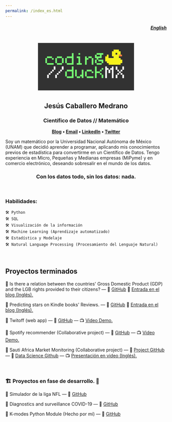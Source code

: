 ```yaml
---
permalink: /index_es.html
---
```


<h5 align="right">
<a href="/index.md">English</a>
</h5>

<h1 align="center">
	<img
		width="300"
		alt="coding duck MX"
		src="https://raw.githubusercontent.com/CodingDuckmx/hello-world/master/codingduckMX_logo.jpeg?sanitize=true">
</h1>

<h2 align="center">
	Jesús Caballero Medrano
</h2>

<h3 align="center">
	Científico de Datos // Matemático
</h3>

<p align="center">
	<strong>
    <a href="https://medium.com/@CodingDuckMx">Blog</a>
    •
    <a href = "mailto: jcm@ciencias.unam.mx">Email</a>
		•
		<a href="https://www.linkedin.com/in/jesus-caballero-medrano/">LinkedIn</a>
		•
		<a href="https://twitter.com/CodingDuckmx">Twitter</a>
	</strong>
</p>


Soy un matemático por la Universidad Nacional Autónoma de México (UNAM) que decidió aprender a programar, aplicando mis conocimientos previos de estadística para convertirme en un Científico de Datos. Tengo experiencia en Micro, Pequeñas y Medianas empresas (MiPyme) y en comercio electrónico, deseando sobresalir en el mundo de los datos.


<h3 align="center"> Con los datos todo, sin los datos: nada. </h3>

<br>

### Habilidades:

	🛠 Python 
	🛠 SQL
	🛠 Visualización de la información
	🛠 Machine Learning (Aprendizaje automatizado)
	🛠 Estadística y Modelaje
	🛠 Natural Language Processing (Procesamiento del Lenguaje Natural)
	
<br>

## Proyectos terminados

  🚀  Is there a relation between the countries' Gross Domestic Product (GDP) and the LGB rights provided to their citizens? — 📂 <a href="https://github.com/CodingDuckmx/DS-Unit-1-Build--Correlation-between-LGBT-Rights-and-GDP">GitHub</a> 📝 <a href="https://medium.com/@CodingDuckMx/is-there-a-relation-between-lgbt-rights-and-gdp-per-capita-in-the-countries-efba6e7dcc64"> Entrada en el blog (Inglés).</a> 

  🚀 Predicting stars on Kindle books' Reviews. — 📂 <a href="https://github.com/CodingDuckmx/AmazonKindleReviews">GitHub</a> 📝 <a href="https://medium.com/@CodingDuckMx/predicting-kindle-books-reviews-3be74232e5d7"> Entrada en el blog (Inglés).</a> 

 🚀 Twitoff (web app) — 📂 <a href="https://github.com/CodingDuckmx/Twitoff">GitHub</a> — 📺 <a href="https://www.youtube.com/watch?v=9PxNpC14wQw&feature=youtu.be"> Video Demo.</a>

 🚀 Spotify recommender (Collaborative project) — 📂 <a href="https://github.com/Build-Week-Spotify-Song-Recommender">GitHub</a> — 📺 <a href="https://www.youtube.com/watch?v=9PxNpC14wQw&feature=youtu.be"> Video Demo.</a>

 🚀 Sauti Africa Market Monitoring  (Collaborative project) — 📂 <a href="https://github.com/Lambda-School-Labs/Sauti-Africa-Market-Monitoring-DS"> Project GitHub</a> 
  — 📂 <a href="https://github.com/CodingDuckmx/Sauti-Africa-Market-Monitoring-DS"> Data Science Github</a> — 📺 <a href="https://www.youtube.com/watch?v=KpBUFMyogxA&feature=youtu.be">Presentación en video (Inglés).</a>



<br>

### 🏗️ Proyectos en fase de desarrollo. 🚧

  🚀 Simulador de la liga NFL — 📂 <a href="https://github.com/CodingDuckmx/NFL-simulator">GitHub</a>

  🚀 Diagnostics and surveillance COVID-19 — 📂 <a href="https://github.com/CodingDuckmx/Diagnostics-and-surveillance-COVID-19">GitHub</a>

  🚀 K-modes Python Module (Hecho por mí)  — 📂 <a href="https://github.com/CodingDuckmx/Homemade-K-modes-algorithm">GitHub</a>
